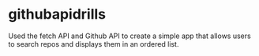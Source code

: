 # githubapidrills

Used the fetch API and Github API to create a simple app that allows users to search repos and displays them in an ordered list.
